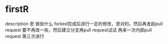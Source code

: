# firstR
description
恩  做些什么
forked完成后进行一定的修改，恩对的，然后再发起pull request
要不再改一些，然后建立分支再pull request试试
再来一次内部pull request
第三次进行
